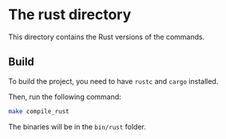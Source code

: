 # The rust directory
This directory contains the Rust versions of the commands.

## Build
To build the project, you need to have `rustc` and `cargo` installed.

Then, run the following command:
```bash
make compile_rust
```

The binaries will be in the `bin/rust` folder.
